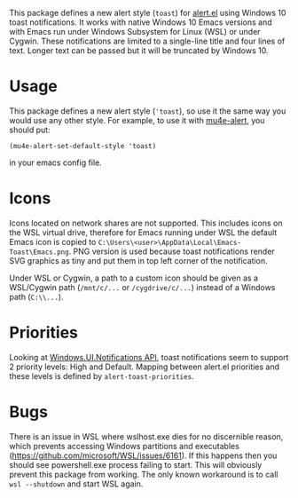 This package defines a new alert style (`toast`) for
[alert.el](https://github.com/jwiegley/alert) using Windows 10 toast
notifications. It works with native Windows 10 Emacs versions and with Emacs run
under Windows Subsystem for Linux (WSL) or under Cygwin. These notifications are
limited to a single-line title and four lines of text. Longer text can be passed
but it will be truncated by Windows 10.

# Usage
This package defines a new alert style (`'toast`), so use it the same way you would use any other style.  For example, to use it with [mu4e-alert](https://github.com/iqbalansari/mu4e-alert), you should put:
``` emacs-lisp
(mu4e-alert-set-default-style 'toast)
```
in your emacs config file.

# Icons
Icons located on network shares are not supported. This includes icons on the
WSL virtual drive, therefore for Emacs running under WSL the default Emacs
icon is copied to `C:\Users\<user>\AppData\Local\Emacs-Toast\Emacs.png`. PNG
version is used because toast notifications render SVG graphics as tiny and
put them in top left corner of the notification.

Under WSL or Cygwin, a path to a custom icon should be given as a WSL/Cygwin
path (`/mnt/c/...` or `/cygdrive/c/...`) instead of a Windows path (`C:\\...`).

# Priorities
Looking at [Windows.UI.Notifications
API](https://docs.microsoft.com/en-us/uwp/api/windows.ui.notifications.toastnotification?view=winrt-19041),
toast notifications seem to support 2 priority levels: High and Default. Mapping
between alert.el priorities and these levels is defined by
`alert-toast-priorities`.

# Bugs
There is an issue in WSL where wslhost.exe dies for no discernible reason, which
prevents accessing Windows partitions and executables
(https://github.com/microsoft/WSL/issues/6161). If this happens then you should
see powershell.exe process failing to start. This will obviously prevent this
package from working. The only known workaround is to call `wsl --shutdown` and
start WSL again.
